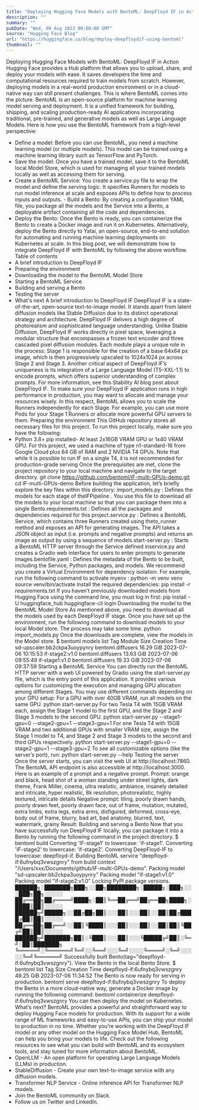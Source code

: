 ```yaml
---
title: "Deploying Hugging Face Models with BentoML: DeepFloyd IF in Action"
description: ""
summary: ""
pubDate: "Wed, 09 Aug 2023 00:00:00 GMT"
source: "Hugging Face Blog"
url: "https://huggingface.co/blog/deploy-deepfloydif-using-bentoml"
thumbnail: ""
---
```


Deploying Hugging Face Models with BentoML: DeepFloyd IF in Action
Hugging Face provides a Hub platform that allows you to upload, share, and deploy your models with ease. It saves developers the time and computational resources required to train models from scratch. However, deploying models in a real-world production environment or in a cloud-native way can still present challenges.
This is where BentoML comes into the picture. BentoML is an open-source platform for machine learning model serving and deployment. It is a unified framework for building, shipping, and scaling production-ready AI applications incorporating traditional, pre-trained, and generative models as well as Large Language Models. Here is how you use the BentoML framework from a high-level perspective:
- Define a model: Before you can use BentoML, you need a machine learning model (or multiple models). This model can be trained using a machine learning library such as TensorFlow and PyTorch.
- Save the model: Once you have a trained model, save it to the BentoML local Model Store, which is used for managing all your trained models locally as well as accessing them for serving.
- Create a BentoML Service: You create a
service.py
file to wrap the model and define the serving logic. It specifies Runners for models to run model inference at scale and exposes APIs to define how to process inputs and outputs. - Build a Bento: By creating a configuration YAML file, you package all the models and the Service into a Bento, a deployable artifact containing all the code and dependencies.
- Deploy the Bento: Once the Bento is ready, you can containerize the Bento to create a Docker image and run it on Kubernetes. Alternatively, deploy the Bento directly to Yatai, an open-source, end-to-end solution for automating and running machine learning deployments on Kubernetes at scale.
In this blog post, we will demonstrate how to integrate DeepFloyd IF with BentoML by following the above workflow.
Table of contents
- A brief introduction to DeepFloyd IF
- Preparing the environment
- Downloading the model to the BentoML Model Store
- Starting a BentoML Service
- Building and serving a Bento
- Testing the server
- What's next
A brief introduction to DeepFloyd IF
DeepFloyd IF is a state-of-the-art, open-source text-to-image model. It stands apart from latent diffusion models like Stable Diffusion due to its distinct operational strategy and architecture.
DeepFloyd IF delivers a high degree of photorealism and sophisticated language understanding. Unlike Stable Diffusion, DeepFloyd IF works directly in pixel space, leveraging a modular structure that encompasses a frozen text encoder and three cascaded pixel diffusion modules. Each module plays a unique role in the process: Stage 1 is responsible for the creation of a base 64x64 px image, which is then progressively upscaled to 1024x1024 px across Stage 2 and Stage 3. Another critical aspect of DeepFloyd IF’s uniqueness is its integration of a Large Language Model (T5-XXL-1.1) to encode prompts, which offers superior understanding of complex prompts. For more information, see this Stability AI blog post about DeepFloyd IF.
To make sure your DeepFloyd IF application runs in high performance in production, you may want to allocate and manage your resources wisely. In this respect, BentoML allows you to scale the Runners independently for each Stage. For example, you can use more Pods for your Stage 1 Runners or allocate more powerful GPU servers to them.
Preparing the environment
This GitHub repository stores all necessary files for this project. To run this project locally, make sure you have the following:
- Python 3.8+
pip
installed- At least 2x16GB VRAM GPU or 1x40 VRAM GPU. For this project, we used a machine of type
n1-standard-16
from Google Cloud plus 64 GB of RAM and 2 NVIDIA T4 GPUs. Note that while it is possible to run IF on a single T4, it is not recommended for production-grade serving
Once the prerequisites are met, clone the project repository to your local machine and navigate to the target directory.
git clone https://github.com/bentoml/IF-multi-GPUs-demo.git
cd IF-multi-GPUs-demo
Before building the application, let’s briefly explore the key files within this directory:
import_models.py
: Defines the models for each stage of theIFPipeline
. You use this file to download all the models to your local machine so that you can package them into a single Bento.requirements.txt
: Defines all the packages and dependencies required for this project.service.py
: Defines a BentoML Service, which contains three Runners created using theto_runner
method and exposes an API for generating images. The API takes a JSON object as input (i.e. prompts and negative prompts) and returns an image as output by using a sequence of models.start-server.py
: Starts a BentoML HTTP server through the Service defined inservice.py
and creates a Gradio web interface for users to enter prompts to generate images.bentofile.yaml
: Defines the metadata of the Bento to be built, including the Service, Python packages, and models.
We recommend you create a Virtual Environment for dependency isolation. For example, run the following command to activate myenv
:
python -m venv venv
source venv/bin/activate
Install the required dependencies:
pip install -r requirements.txt
If you haven’t previously downloaded models from Hugging Face using the command line, you must log in first:
pip install -U huggingface_hub
huggingface-cli login
Downloading the model to the BentoML Model Store
As mentioned above, you need to download all the models used by each DeepFloyd IF stage. Once you have set up the environment, run the following command to download models to your local Model store. The process may take some time.
python import_models.py
Once the downloads are complete, view the models in the Model store.
$ bentoml models list
Tag Module Size Creation Time
sd-upscaler:bb2ckpa3uoypynry bentoml.diffusers 16.29 GiB 2023-07-06 10:15:53
if-stage2:v1.0 bentoml.diffusers 13.63 GiB 2023-07-06 09:55:49
if-stage1:v1.0 bentoml.diffusers 19.33 GiB 2023-07-06 09:37:59
Starting a BentoML Service
You can directly run the BentoML HTTP server with a web UI powered by Gradio using the start-server.py
file, which is the entry point of this application. It provides various options for customizing the execution and managing GPU allocation among different Stages. You may use different commands depending on your GPU setup:
For a GPU with over 40GB VRAM, run all models on the same GPU.
python start-server.py
For two Tesla T4 with 15GB VRAM each, assign the Stage 1 model to the first GPU, and the Stage 2 and Stage 3 models to the second GPU.
python start-server.py --stage1-gpu=0 --stage2-gpu=1 --stage3-gpu=1
For one Tesla T4 with 15GB VRAM and two additional GPUs with smaller VRAM size, assign the Stage 1 model to T4, and Stage 2 and Stage 3 models to the second and third GPUs respectively.
python start-server.py --stage1-gpu=0 --stage2-gpu=1 --stage3-gpu=2
To see all customizable options (like the server’s port), run:
python start-server.py --help
Testing the server
Once the server starts, you can visit the web UI at http://localhost:7860. The BentoML API endpoint is also accessible at http://localhost:3000. Here is an example of a prompt and a negative prompt.
Prompt:
orange and black, head shot of a woman standing under street lights, dark theme, Frank Miller, cinema, ultra realistic, ambiance, insanely detailed and intricate, hyper realistic, 8k resolution, photorealistic, highly textured, intricate details
Negative prompt:
tiling, poorly drawn hands, poorly drawn feet, poorly drawn face, out of frame, mutation, mutated, extra limbs, extra legs, extra arms, disfigured, deformed, cross-eye, body out of frame, blurry, bad art, bad anatomy, blurred, text, watermark, grainy
Result:
Building and serving a Bento
Now that you have successfully run DeepFloyd IF locally, you can package it into a Bento by running the following command in the project directory.
$ bentoml build
Converting 'IF-stage1' to lowercase: 'if-stage1'.
Converting 'IF-stage2' to lowercase: 'if-stage2'.
Converting DeepFloyd-IF to lowercase: deepfloyd-if.
Building BentoML service "deepfloyd-if:6ufnybq3vwszgnry" from build context "/Users/xxx/Documents/github/IF-multi-GPUs-demo".
Packing model "sd-upscaler:bb2ckpa3uoypynry"
Packing model "if-stage1:v1.0"
Packing model "if-stage2:v1.0"
Locking PyPI package versions.
██████╗░███████╗███╗░░██╗████████╗░█████╗░███╗░░░███╗██╗░░░░░
██╔══██╗██╔════╝████╗░██║╚══██╔══╝██╔══██╗████╗░████║██║░░░░░
██████╦╝█████╗░░██╔██╗██║░░░██║░░░██║░░██║██╔████╔██║██║░░░░░
██╔══██╗██╔══╝░░██║╚████║░░░██║░░░██║░░██║██║╚██╔╝██║██║░░░░░
██████╦╝███████╗██║░╚███║░░░██║░░░╚█████╔╝██║░╚═╝░██║███████╗
╚═════╝░╚══════╝╚═╝░░╚══╝░░░╚═╝░░░░╚════╝░╚═╝░░░░░╚═╝╚══════╝
Successfully built Bento(tag="deepfloyd-if:6ufnybq3vwszgnry").
View the Bento in the local Bento Store.
$ bentoml list
Tag Size Creation Time
deepfloyd-if:6ufnybq3vwszgnry 49.25 GiB 2023-07-06 11:34:52
The Bento is now ready for serving in production.
bentoml serve deepfloyd-if:6ufnybq3vwszgnry
To deploy the Bento in a more cloud-native way, generate a Docker image by running the following command:
bentoml containerize deepfloyd-if:6ufnybq3vwszgnry
You can then deploy the model on Kubernetes.
What’s next?
BentoML provides a powerful and straightforward way to deploy Hugging Face models for production. With its support for a wide range of ML frameworks and easy-to-use APIs, you can ship your model to production in no time. Whether you’re working with the DeepFloyd IF model or any other model on the Hugging Face Model Hub, BentoML can help you bring your models to life.
Check out the following resources to see what you can build with BentoML and its ecosystem tools, and stay tuned for more information about BentoML.
- OpenLLM - An open platform for operating Large Language Models (LLMs) in production.
- StableDiffusion - Create your own text-to-image service with any diffusion models.
- Transformer NLP Service - Online inference API for Transformer NLP models.
- Join the BentoML community on Slack.
- Follow us on Twitter and LinkedIn.